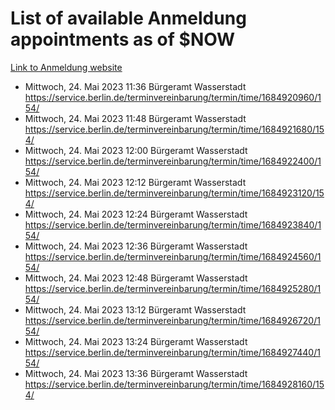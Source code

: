 # List of available Anmeldung appointments as of $NOW
[Link to Anmeldung website](https://service.berlin.de/terminvereinbarung/termin/tag.php?termin=1&anliegen[]=120686&dienstleisterlist=122210,122217,327316,122219,327312,122227,327314,122231,327346,122243,327348,122254,122252,329742,122260,329745,122262,329748,122271,327278,122273,327274,122277,327276,330436,122280,327294,122282,327290,122284,327292,122291,327270,122285,327266,122286,327264,122296,327268,150230,329760,122297,327286,122294,327284,122312,329763,122314,329775,122304,327330,122311,327334,122309,327332,317869,122281,327352,122279,329772,122283,122276,327324,122274,327326,122267,329766,122246,327318,122251,327320,122257,327322,122208,327298,122226,327300&herkunft=http%3A%2F%2Fservice.berlin.de%2Fdienstleistung%2F120686%2F)
- Mittwoch, 24. Mai 2023 11:36 Bürgeramt Wasserstadt https://service.berlin.de/terminvereinbarung/termin/time/1684920960/154/
- Mittwoch, 24. Mai 2023 11:48 Bürgeramt Wasserstadt https://service.berlin.de/terminvereinbarung/termin/time/1684921680/154/
- Mittwoch, 24. Mai 2023 12:00 Bürgeramt Wasserstadt https://service.berlin.de/terminvereinbarung/termin/time/1684922400/154/
- Mittwoch, 24. Mai 2023 12:12 Bürgeramt Wasserstadt https://service.berlin.de/terminvereinbarung/termin/time/1684923120/154/
- Mittwoch, 24. Mai 2023 12:24 Bürgeramt Wasserstadt https://service.berlin.de/terminvereinbarung/termin/time/1684923840/154/
- Mittwoch, 24. Mai 2023 12:36 Bürgeramt Wasserstadt https://service.berlin.de/terminvereinbarung/termin/time/1684924560/154/
- Mittwoch, 24. Mai 2023 12:48 Bürgeramt Wasserstadt https://service.berlin.de/terminvereinbarung/termin/time/1684925280/154/
- Mittwoch, 24. Mai 2023 13:12 Bürgeramt Wasserstadt https://service.berlin.de/terminvereinbarung/termin/time/1684926720/154/
- Mittwoch, 24. Mai 2023 13:24 Bürgeramt Wasserstadt https://service.berlin.de/terminvereinbarung/termin/time/1684927440/154/
- Mittwoch, 24. Mai 2023 13:36 Bürgeramt Wasserstadt https://service.berlin.de/terminvereinbarung/termin/time/1684928160/154/

